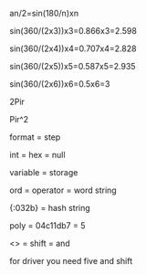 an/2=sin(180/n)xn

sin(360/(2x3))x3=0.866x3=2.598

sin(360/(2x4))x4=0.707x4=2.828

sin(360/(2x5))x5=0.587x5=2.935

sin(360/(2x6))x6=0.5x6=3

2Pir

Pir^2

format = step

int = hex = null

variable = storage

ord = operator = word string

{:032b} = hash string

poly = 04c11db7 = 5

<> = shift = and

for driver you need five and shift
